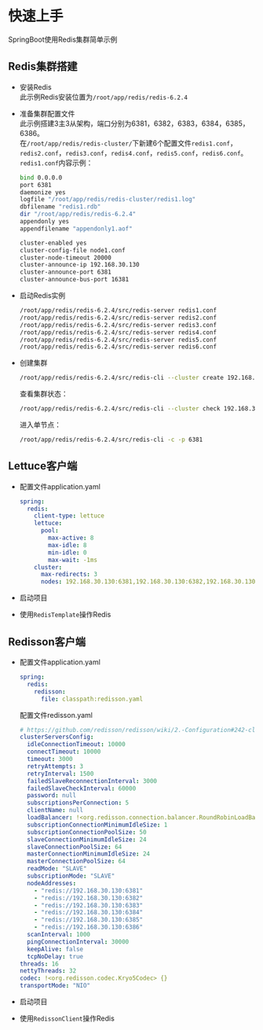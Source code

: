 # 快速上手

SpringBoot使用Redis集群简单示例  

## Redis集群搭建

* 安装Redis  
  此示例Redis安装位置为`/root/app/redis/redis-6.2.4`

* 准备集群配置文件  
  此示例搭建3主3从架构，端口分别为6381，6382，6383，6384，6385，6386。  
  在`/root/app/redis/redis-cluster/`下新建6个配置文件`redis1.conf`，`redis2.conf`，`redis3.conf`，`redis4.conf`，`redis5.conf`，`redis6.conf`。  
  `redis1.conf`内容示例：  

  ```bash
  bind 0.0.0.0
  port 6381
  daemonize yes
  logfile "/root/app/redis/redis-cluster/redis1.log"
  dbfilename "redis1.rdb"
  dir "/root/app/redis/redis-6.2.4"
  appendonly yes
  appendfilename "appendonly1.aof"
  
  cluster-enabled yes
  cluster-config-file node1.conf
  cluster-node-timeout 20000
  cluster-announce-ip 192.168.30.130
  cluster-announce-port 6381
  cluster-announce-bus-port 16381
  ```

* 启动Redis实例  

  ```bash
  /root/app/redis/redis-6.2.4/src/redis-server redis1.conf
  /root/app/redis/redis-6.2.4/src/redis-server redis2.conf
  /root/app/redis/redis-6.2.4/src/redis-server redis3.conf
  /root/app/redis/redis-6.2.4/src/redis-server redis4.conf
  /root/app/redis/redis-6.2.4/src/redis-server redis5.conf
  /root/app/redis/redis-6.2.4/src/redis-server redis6.conf
  ```

* 创建集群  
  
  ```bash
  /root/app/redis/redis-6.2.4/src/redis-cli --cluster create 192.168.30.130:6381 192.168.30.130:6382 192.168.30.130:6383 192.168.30.130:6384 192.168.30.130:6385 192.168.30.130:6386 --cluster-replicas 1
  ```

  查看集群状态：

  ```bash
  /root/app/redis/redis-6.2.4/src/redis-cli --cluster check 192.168.30.130:6381
  ```

  进入单节点：  

  ```bash
  /root/app/redis/redis-6.2.4/src/redis-cli -c -p 6381
  ```

## Lettuce客户端

* 配置文件application.yaml  
  
  ```yaml
  spring:
    redis:
      client-type: lettuce
      lettuce:
        pool:
          max-active: 8
          max-idle: 8
          min-idle: 0
          max-wait: -1ms
      cluster:
        max-redirects: 3
        nodes: 192.168.30.130:6381,192.168.30.130:6382,192.168.30.130:6383,192.168.30.130:6384,192.168.30.130:6385,192.168.30.130:6386
  ```

* 启动项目
* 使用`RedisTemplate`操作Redis

## Redisson客户端

* 配置文件application.yaml  

  ```yaml
  spring:
    redis:
      redisson:
        file: classpath:redisson.yaml
  ```

  配置文件redisson.yaml  

  ```yaml
  # https://github.com/redisson/redisson/wiki/2.-Configuration#242-cluster-yaml-config-format
  clusterServersConfig:
    idleConnectionTimeout: 10000
    connectTimeout: 10000
    timeout: 3000
    retryAttempts: 3
    retryInterval: 1500
    failedSlaveReconnectionInterval: 3000
    failedSlaveCheckInterval: 60000
    password: null
    subscriptionsPerConnection: 5
    clientName: null
    loadBalancer: !<org.redisson.connection.balancer.RoundRobinLoadBalancer> {}
    subscriptionConnectionMinimumIdleSize: 1
    subscriptionConnectionPoolSize: 50
    slaveConnectionMinimumIdleSize: 24
    slaveConnectionPoolSize: 64
    masterConnectionMinimumIdleSize: 24
    masterConnectionPoolSize: 64
    readMode: "SLAVE"
    subscriptionMode: "SLAVE"
    nodeAddresses:
      - "redis://192.168.30.130:6381"
      - "redis://192.168.30.130:6382"
      - "redis://192.168.30.130:6383"
      - "redis://192.168.30.130:6384"
      - "redis://192.168.30.130:6385"
      - "redis://192.168.30.130:6386"
    scanInterval: 1000
    pingConnectionInterval: 30000
    keepAlive: false
    tcpNoDelay: true
  threads: 16
  nettyThreads: 32
  codec: !<org.redisson.codec.Kryo5Codec> {}
  transportMode: "NIO"
  ```

* 启动项目
* 使用`RedissonClient`操作Redis

